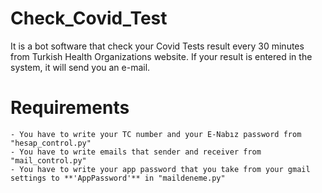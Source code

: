 # Check_Covid_Test
 It is a bot software that check your Covid Tests result every 30 minutes from Turkish Health Organizations website. If your result is entered in the system, it will send you an e-mail.

 

# Requirements
    - You have to write your TC number and your E-Nabız password from "hesap_control.py"
    - You have to write emails that sender and receiver from "mail_control.py"
    - You have to write your app password that you take from your gmail settings to **'AppPassword'** in "maildeneme.py"